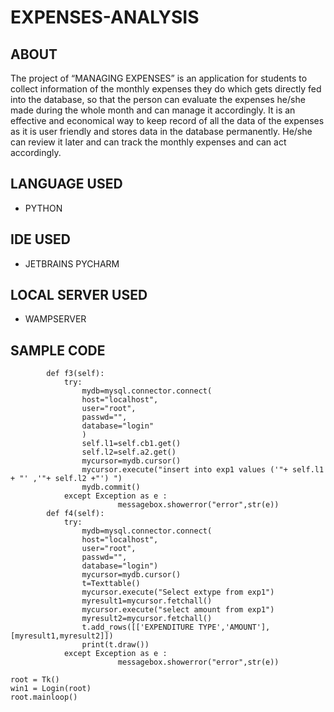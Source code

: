 # **EXPENSES-ANALYSIS**

## ABOUT

The  project of “MANAGING EXPENSES” is an application for students to collect information of the monthly expenses they do which gets directly fed into the database, 
so that the person can evaluate the expenses he/she made during the whole month and can manage it accordingly. 
It is an effective and economical way to keep record of all the data of the expenses as it is user friendly and stores data in the database permanently. 
He/she can review it later and can track the monthly expenses and can act accordingly.

## LANGUAGE USED

* PYTHON

## IDE USED

* JETBRAINS PYCHARM

## LOCAL SERVER USED

* WAMPSERVER

## SAMPLE CODE

```
        def f3(self):
            try:
                mydb=mysql.connector.connect(
                host="localhost",
                user="root",
                passwd="",
                database="login"
                )
                self.l1=self.cb1.get()
                self.l2=self.a2.get()
                mycursor=mydb.cursor()
                mycursor.execute("insert into exp1 values ('"+ self.l1 + "' ,'"+ self.l2 +"') ")
                mydb.commit()
            except Exception as e :
                        messagebox.showerror("error",str(e))
        def f4(self):
            try:
                mydb=mysql.connector.connect(
                host="localhost",
                user="root",
                passwd="",
                database="login")
                mycursor=mydb.cursor()
                t=Texttable()
                mycursor.execute("Select extype from exp1")
                myresult1=mycursor.fetchall()
                mycursor.execute("select amount from exp1")
                myresult2=mycursor.fetchall()
                t.add_rows([['EXPENDITURE TYPE','AMOUNT'],[myresult1,myresult2]])
                print(t.draw())
            except Exception as e :
                        messagebox.showerror("error",str(e))

root = Tk()
win1 = Login(root)
root.mainloop()
```
